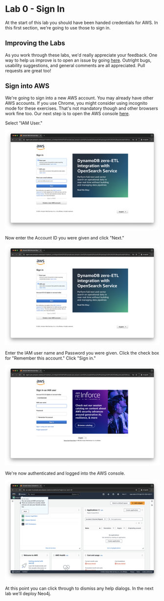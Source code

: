 # Lab 0 - Sign In
At the start of this lab you should have been handed credentials for AWS.  In this first section, we're going to use those to sign in.

## Improving the Labs
As you work through these labs, we'd really appreciate your feedback.  One way to help us improve is to open an issue by going [here](https://github.com/neo4j-partners/hands-on-lab-neo4j-and-sagemaker/issues).  Outright bugs, usability suggestions, and general comments are all appreciated.  Pull requests are great too!

## Sign into AWS
We're going to sign into a new AWS account.  You may already have other AWS accounts.  If you use Chrome, you might consider using incognito mode for these exercises.  That's not mandatory though and other browsers work fine too.
Our next step is to open the AWS console [here](https://console.aws.amazon.com/). 

Select "IAM User."

![](images/01.png)

Now enter the Account ID you were given and click "Next."

![](images/02.png)

Enter the IAM user name and Password you were given.  Click the check box for "Remember this account."  Click "Sign in."

![](images/03.png)

We're now authenticated and logged into the AWS console.

![](images/04.png)

At this point you can click through to dismiss any help dialogs.  In the next lab we'll deploy Neo4j.